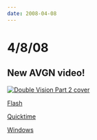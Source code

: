 ```yaml
---
date: 2008-04-08
---
```

# 4/8/08

## New AVGN video!

[![Double Vision Part 2 cover](https://i.imgur.com/VMoZSt9.jpg)](https://web.archive.org/web/20091114232448/http://www.gametrailers.com/player/32647.html)

[Flash](https://web.archive.org/web/20091114232448/http://www.gametrailers.com/player/32647.html?type=flv)

[Quicktime](https://web.archive.org/web/20091114232448/http://www.gametrailers.com/player/32647.html?type=mov)

[Windows](https://web.archive.org/web/20091114232448/http://www.gametrailers.com/player/32647.html?type=wmv)
